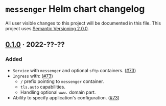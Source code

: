 `messenger` Helm chart changelog
================================

All user visible changes to this project will be documented in this file. This project uses [Semantic Versioning 2.0.0].




## [0.1.0] · 2022-??-??
[0.1.0]: https://github.com/team113/messenger/tree/helm/messenger/0.1.0

### Added

- `Service` with `messenger` and optional `sftp` containers. ([#73])
- `Ingress` with: ([#73])
    - `/` prefix pointing to `messenger` container.
    - `tls.auto` capabilities.
    - Handling optional `www.` domain part.
- Ability to specify application's configuration. ([#73])

[#73]: https://github.com/team113/messenger/pull/73




[Nginx]: https://www.nginx.com
[Semantic Versioning 2.0.0]: https://semver.org

